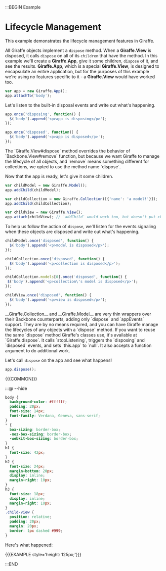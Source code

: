 :::BEGIN Example


# Lifecycle Management

This example demonstrates the lifecycle management features in Giraffe.

All Giraffe objects implement a `dispose` method. When a **Giraffe.View** is disposed, it calls `dispose` on all of its `children` that have the method. In this example we'll create a **Giraffe.App**, give it some children, `dispose` of it, and see the results. **Giraffe.App**, which is a special **Giraffe.View**, is designed to encapsulate an entire application, but for the purposes of this example we're using no features specific to it - a **Giraffe.View** would have worked too.

```js
var app = new Giraffe.App();
app.attachTo('body');
```

Let's listen to the built-in disposal events and write out what's happening.

```js
app.once('disposing', function() {
  $('body').append('<p>app is disposing</p>');
});

app.once('disposed', function() {
  $('body').append('<p>app is disposed</p>');
});
```

<div class='note'>
The `Giraffe.View#dispose` method overrides the behavior of `Backbone.View#remove` function, but because we want Giraffe to manage the lifecycle of all objects, and `remove` means something different for collections, we opted to use the method name `dispose`.
</div>

Now that the app is ready, let's give it some children.

```js
var childModel = new Giraffe.Model();
app.addChild(childModel);

var childCollection = new Giraffe.Collection([{'name': 'a model!'}]);
app.addChild(childCollection);

var childView = new Giraffe.View();
app.attach(childView); // `addChild` would work too, but doesn't put childView.$el in app.$el
```

To help us follow the action of `dispose`, we'll listen for the events signaling when these objects are disposed and write out what's happening.

```js
childModel.once('disposed', function() {
  $('body').append('<p>model is disposed</p>');
});

childCollection.once('disposed', function() {
  $('body').append('<p>collection is disposed</p>');
});

childCollection.models[0].once('disposed', function() {
 $('body').append('<p>collection\'s model is disposed</p>');
});

childView.once('disposed', function() {
  $('body').append('<p>view is disposed</p>');
});
```

<div class='note'>
__Giraffe.Collection__ and __Giraffe.Model__ are very thin wrappers over their Backbone counterparts, adding only `dispose` and `appEvents` support. They are by no means required, and you can have Giraffe manage the lifecycles of any objects with a `dispose` method. If you want to reuse the same `dispose` method Giraffe's classes use, it's available at `Giraffe.dispose`. It calls `stopListening`, triggers the `disposing` and `disposed` events, and sets `this.app` to `null`. It also accepts a function argument to do additional work.
</div>

Let's call `dispose` on the app and see what happens!

```js
app.dispose();
```

{{{COMMON}}}

:::@ --hide

```css
body {
  background-color: #ffffff;
  padding: 20px;
  font-size: 14px;
  font-family: Verdana, Geneva, sans-serif;
}
* {
  box-sizing: border-box;
  -moz-box-sizing: border-box;
  -webkit-box-sizing: border-box;
}
h1 {
  font-size: 42px;
}
h2 {
  font-size: 24px;
  margin-bottom: 20px;
  display: inline;
  margin-right: 10px;
}
h3 {
  font-size: 18px;
  display: inline;
  margin-right: 10px;
}
.child-view {
  position: relative;
  padding: 20px;
  margin: 20px;
  border: 1px dashed #999;
}
```

Here's what happened:

{{{EXAMPLE style='height: 125px;'}}}


:::END

